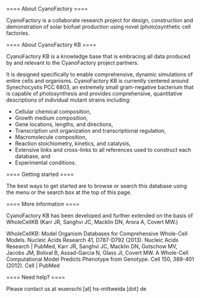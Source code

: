 ==== About CyanoFactory ====

CyanoFactory is a collaborate research project for design, construction and demonstration of solar biofuel production using novel (photo)synthetic cell factories. 

==== About CyanoFactory KB ====

CyanoFactory KB is a knowledge base that is embracing all data produced by and relevant to the CyanoFactory project partners. 

It is designed specifically to enable comprehensive, dynamic simulations of entire cells and organisms. CyanoFactory KB is currently centered around Synechocystis PCC 6803, an extremely small gram-negative bacterium that is capable of photosynthesis and provides comprehensive, quantitative descriptions of individual mutant strains including: 
- Cellular chemical composition,
- Growth medium composition,
- Gene locations, lengths, and directions,
- Transcription unit organization and transcriptional regulation,
- Macromolecule composition,
- Reaction stoichiometry, kinetics, and catalysis,
- Extensive links and cross-links to all references used to construct each database, and
- Experimental conditions.

==== Getting started ==== 

The best ways to get started are to browse or search this database using the menu or the search box at the top of this page.

==== More information ==== 

CyanoFactory KB has been developed and further extended on the basis of WholeCellKB (Karr JR, Sanghvi JC, Macklin DN, Arora A, Covert MW.) 

WholeCellKB: Model Organism Databases for Comprehensive Whole-Cell Models. Nucleic Acids Research 41, D787-D792 (2013). Nucleic Acids Research | PubMed, Karr JR, Sanghvi JC, Macklin DN, Gutschow MV, Jacobs JM, Bolival B, Assad-Garcia N, Glass JI, Covert MW. A Whole-Cell Computational Model Predicts Phenotype from Genotype. Cell 150, 389-401 (2012). Cell | PubMed


==== Need help? ==== 

Please contact us at wuenschi [at] hs-mittweida [dot] de
